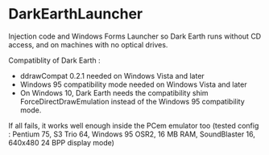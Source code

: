 # DarkEarthLauncher

Injection code and Windows Forms Launcher so Dark Earth runs without CD access, and on machines with no optical drives.

Compatiblity of Dark Earth :
- ddrawCompat 0.2.1 needed on Windows Vista and later
- Windows 95 compatibility mode needed on Windows Vista and later
- On Windows 10, Dark Earth needs the compatibility shim ForceDirectDrawEmulation instead of the Windows 95 compatibility mode.

If all fails, it works well enough inside the PCem emulator too (tested config : Pentium 75, S3 Trio 64, Windows 95 OSR2, 16 MB RAM, SoundBlaster 16, 640x480 24 BPP display mode)

